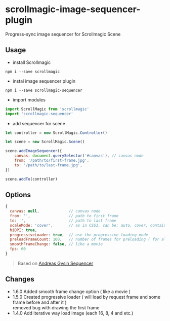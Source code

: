 # scrollmagic-image-sequencer-plugin
Progress-sync image sequencer for Scrollmagic Scene


## Usage
* install Scrollmagic
```
npm i --save scrollmagic
```
* instal image sequencer plugin
```
npm i --save scrollmagic-sequencer
```
* import modules
```javascript
import ScrollMagic from 'scrollmagic'
import 'scrollmagic-sequencer'
```

* add sequencer for scene
```javascript
let controller = new ScrollMagic.Controller()

let scene = new ScrollMagic.Scene()

scene.addImageSequencer({
    canvas: document.querySelector('#canvas'), // canvas node
    from: '/path/to/first-frame.jpg',
    to: '/path/to/last-frame.jpg',
})

scene.addTo(controller)
```

## Options
```javascript
{
  canvas: null,             // canvas node
  from: '',                 // path to first frame
  to: '',                   // path to last frame
  scaleMode: 'cover',       // as in CSS3, can be: auto, cover, contain
  hiDPI: true,
  progressiveLoader: true,  // use the progressive loading mode
  preloadFrameCount: 100,   // number of frames for preloading ( for all loading mode )
  smoothFrameChange: false, // like a movie
  fps: 60
}
```
> Based on [Andreas Gysin Sequencer](https://github.com/ertdfgcvb/Sequencer)

## Changes
* 1.6.0 Added smooth frame change option ( like a movie )
* 1.5.0 Created progressive loader ( will load by request frame and some frame before and after it ) <br>
        removed bug with drawing the first frame
* 1.4.0 Add iterative way load image (each 16, 8, 4 and etc.)
